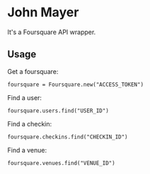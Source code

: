 # John Mayer

It's a Foursquare API wrapper.

## Usage

Get a foursquare:

    foursquare = Foursquare.new("ACCESS_TOKEN")

Find a user:

    foursquare.users.find("USER_ID")

Find a checkin:

    foursquare.checkins.find("CHECKIN_ID")

Find a venue:

    foursquare.venues.find("VENUE_ID")
